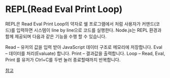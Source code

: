 # REPL(Read Eval Print Loop)
REPL은 Read Eval Print Loop의 약자로 쉘 프로그램에서 처럼 사용자가 커맨드(코드)를 입력하면 시스템이 line by line으로 코드를 실행한다.
Node.js는 REPL 환경과 함께 제공되며 다음과 같은 기능을 수행 할 수 있습니다. 

Read – 유저의 값을 입력 받아 JavaScript 데이터 구조로 메모리에 저장합니다.
Eval – 데이터를 처리(Evaluate) 합니다.
Print – 결과값을 출력합니다.
Loop – Read, Eval, Print 를 유저가 Ctrl+C를 두번 눌러 종료할때까지 반복합니다.

[참고](https://velopert.com/235)
